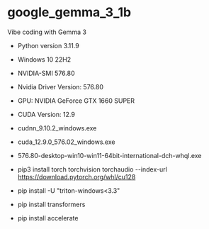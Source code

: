 # google_gemma_3_1b
Vibe coding with Gemma 3


* Python version 3.11.9
* Windows 10 22H2

* NVIDIA-SMI 576.80
* Nvidia Driver Version: 576.80
* GPU: NVIDIA GeForce GTX 1660 SUPER
* CUDA Version: 12.9

* cudnn_9.10.2_windows.exe
* cuda_12.9.0_576.02_windows.exe
* 576.80-desktop-win10-win11-64bit-international-dch-whql.exe

* pip3 install torch torchvision torchaudio --index-url https://download.pytorch.org/whl/cu128
* pip install -U "triton-windows<3.3"
* pip install transformers
* pip install accelerate
